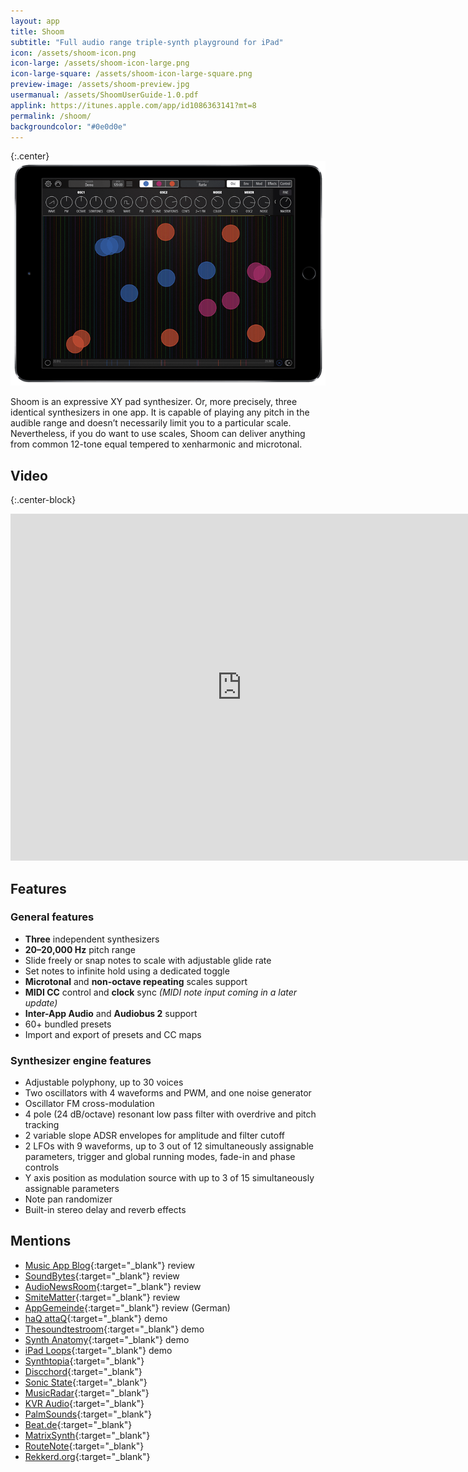 ```yaml
---
layout: app
title: Shoom
subtitle: "Full audio range triple-synth playground for iPad"
icon: /assets/shoom-icon.png
icon-large: /assets/shoom-icon-large.png
icon-large-square: /assets/shoom-icon-large-square.png
preview-image: /assets/shoom-preview.jpg
usermanual: /assets/ShoomUserGuide-1.0.pdf
applink: https://itunes.apple.com/app/id1086363141?mt=8
permalink: /shoom/
backgroundcolor: "#0e0d0e"
---
```


{:.center}
![Shoom](/assets/shoom-screen.png)

Shoom is an expressive XY pad synthesizer. Or, more precisely, three identical synthesizers in one app. It is capable of playing any pitch in the audible range and doesn’t necessarily limit you to a particular scale. Nevertheless, if you do want to use scales, Shoom can deliver anything from common 12-tone equal tempered to xenharmonic and microtonal.

## Video

{:.center-block}
<div class="video-container">
<iframe width="740" height="555" src="https://www.youtube.com/embed/cDOn52FOJAQ?list=PLJaQXsZjUetTkk4nBcxQ_PM0eUbXLsl_L" frameborder="0" allowfullscreen> </iframe>
</div>

## Features

### General features

*	**Three** independent synthesizers
*	**20–20,000 Hz** pitch range
*	Slide freely or snap notes to scale with adjustable glide rate
*	Set notes to infinite hold using a dedicated toggle
*	**Microtonal** and **non-octave repeating** scales support
*	**MIDI CC** control and **clock** sync *(MIDI note input coming in a later update)*
*	**Inter-App Audio** and **Audiobus 2** support
*	60+ bundled presets
*	Import and export of presets and CC maps

### Synthesizer engine features

*	Adjustable polyphony, up to 30 voices
*	Two oscillators with 4 waveforms and PWM, and one noise generator
*	Oscillator FM cross-modulation
*	4 pole (24 dB/octave) resonant low pass filter with overdrive and pitch tracking
*	2 variable slope ADSR envelopes for amplitude and filter cutoff
*	2 LFOs with 9 waveforms, up to 3 out of 12 simultaneously assignable parameters, trigger and global running modes, fade-in and phase controls
*	Y axis position as modulation source with up to 3 of 15 simultaneously assignable parameters
*	Note pan randomizer
*	Built-in stereo delay and reverb effects

## Mentions

* [Music App Blog](http://musicappblog.com/shoom-review/){:target="_blank"} review
* [SoundBytes](http://soundbytesmag.net/music-tablets-shoom-yuri-turov/){:target="_blank"} review
* [AudioNewsRoom](http://audionewsroom.net/2016/04/shoom-review-a-new-ipad-synth-with-plenty-of-va-va-voom.html){:target="_blank"} review
* [SmiteMatter](https://smitematter.com/2016/05/09/shoom-synthesizer-app-review/){:target="_blank"} review
* [AppGemeinde](http://www.appgemeinde.de/2016/04/review-shoom-synthesizer-fuer-atmosphaerische-flaechen-37878/){:target="_blank"} review (German)
* [haQ attaQ](http://thesoundtestroom.com/shoom/){:target="_blank"} demo
* [Thesoundtestroom](http://thesoundtestroom.com/shoom-synthesizer-demo-for-ipad-brilliant-for-soundscapes-and-drones/){:target="_blank"} demo
* [Synth Anatomy](http://www.synthanatomy.com/2016/04/shoom-for-ipad-is-released.html){:target="_blank"} demo
* [iPad Loops](http://ipadloops.com/yuri-turov-shoom-ipad-factory-presets/){:target="_blank"} demo
* [Synthtopia](http://www.synthtopia.com/content/2016/04/17/new-ipad-synth-shoom-offers-three-synth-engines-microtonal-support/){:target="_blank"}
* [Discchord](http://discchord.com/blog/2016/4/16/shoom-by-yuri-turov.html){:target="_blank"}
* [Sonic State](http://www.sonicstate.com/news/2016/04/18/triple-synth-musical-playground-for-ipad-/){:target="_blank"}
* [MusicRadar](http://www.musicradar.com/news/tech/shoom-is-an-ios-synth-that-wants-you-to-get-out-of-your-harmonic-comfort-zone-637088){:target="_blank"}
* [KVR Audio](http://www.kvraudio.com/news/yuri-turov-launches-shoom-synthesizer-for-ipad-33280){:target="_blank"}
* [PalmSounds](https://palmsounds.net/2016/04/16/shoom-synthesizer-has-arrived/){:target="_blank"}
* [Beat.de](http://www.beat.de/news/shoom-ungewoehnlichen-toenen-10063514.html){:target="_blank"}
* [MatrixSynth](http://www.matrixsynth.com/2016/04/shoom-synthesizer-for-ipad-released.html){:target="_blank"}
* [RouteNote](http://routenote.com/blog/shoom-gives-you-a-triple-synth-playground-for-ipad/){:target="_blank"}
* [Rekkerd.org](http://rekkerd.org/yuri-turov-releases-shoom-synth-for-ipad/){:target="_blank"}
